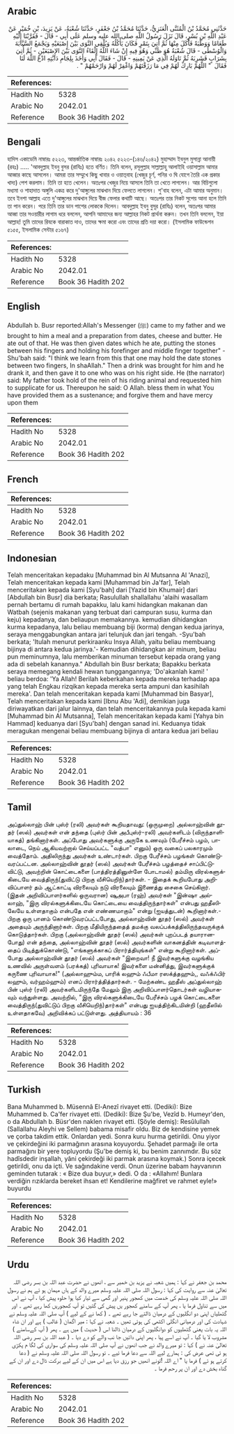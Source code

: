 ## Arabic


<div dir="rtl" lang="ar" style={{fontSize:'larger',backgroundColor:'#f8f9fa',padding:20}}>
حَدَّثَنِي مُحَمَّدُ بْنُ الْمُثَنَّى الْعَنَزِيُّ، حَدَّثَنَا مُحَمَّدُ بْنُ جَعْفَرٍ، حَدَّثَنَا شُعْبَةُ، عَنْ يَزِيدَ، بْنِ خُمَيْرٍ عَنْ عَبْدِ اللَّهِ بْنِ بُسْرٍ، قَالَ نَزَلَ رَسُولُ اللَّهِ صلى الله عليه وسلم عَلَى أَبِي - قَالَ - فَقَرَّبْنَا إِلَيْهِ طَعَامًا وَوَطْبَةً فَأَكَلَ مِنْهَا ثُمَّ أُتِيَ بِتَمْرٍ فَكَانَ يَأْكُلُهُ وَيُلْقِي النَّوَى بَيْنَ إِصْبَعَيْهِ وَيَجْمَعُ السَّبَّابَةَ وَالْوُسْطَى - قَالَ شُعْبَةُ هُوَ ظَنِّي وَهُوَ فِيهِ إِنْ شَاءَ اللَّهُ إِلْقَاءُ النَّوَى بَيْنَ الإِصْبَعَيْنِ - ثُمَّ أُتِيَ بِشَرَابٍ فَشَرِبَهُ ثُمَّ نَاوَلَهُ الَّذِي عَنْ يَمِينِهِ - قَالَ - فَقَالَ أَبِي وَأَخَذَ بِلِجَامِ دَابَّتِهِ ادْعُ اللَّهَ لَنَا فَقَالَ ‏ "‏ اللَّهُمَّ بَارِكْ لَهُمْ فِي مَا رَزَقْتَهُمْ وَاغْفِرْ لَهُمْ وَارْحَمْهُمْ ‏"‏ ‏.‏
</div>
<div style={{backgroundColor:'#f8f9fa',padding:20, marginBottom: 10}}><table> <thead> <tr> <th>References:</th> <th></th> </tr> </thead> <tbody><tr><td>Hadith No</td><td>5328</td></tr><tr><td>Arabic No</td><td>2042.01</td></tr><tr><td>Reference</td><td>Book 36 Hadith 202</td></tr></tbody></table></div>

## Bengali


<div dir="ltr" lang="bn" style={{fontSize:'larger',backgroundColor:'#f8f9fa',padding:20}}>
হাদিস একাডেমি নাম্বারঃ ৫২২৩, আন্তর্জাতিক নাম্বারঃ ২০৪২ ৫২২৩-(১৪৬/২০৪২) মুহাম্মাদ ইবনুল মুসান্না আনায়ী (রহঃ) ..... 'আবদুল্লাহ ইবনু বুসর (রাযিঃ) হতে বর্ণিত। তিনি বলেন, রসূলুল্লাহ সাল্লাল্লাহু আলাইহি ওয়াসাল্লাম আমার আব্বার কাছে আসলেন। আমরা তার সম্মুখে কিছু খাবার ও ওয়াত্‌বাহ (খেজুর চূর্ণ, পনির ও ঘি যোগে তৈরি এক প্রকার খাদ্য) পেশ করলাম। তিনি তা হতে খেলেন। অতঃপর খেজুর নিয়ে আসলে তিনি তা খেতে লাগলেন। আর বিচিগুলো মধ্যমা ও শাহাদাত অঙ্গুলি একত্র করে দু'আঙ্গুলের মাঝখান দিয়ে ফেলতে লাগলেন। শু'বাহ বলেন, এটা আমার অনুমান। তবে ইনশা আল্লাহ এতে দু'আঙ্গুলের মাঝখান দিয়ে বীজ ফেলার কথাটি আছে। অতঃপর তার নিকট সুপেয় আনা হলে তিনি তা পান করেন। পরে তিনি তার ডান পাশের লোককে দিলেন। আবদুল্লাহ ইবনু বুসূর (রাযিঃ) বলেন, অতঃপর আমার আব্বা তার সওয়ারীর লাগাম ধরে বললেন, আপনি আমাদের জন্য আল্লাহর নিকট প্রার্থনা করুন। তখন তিনি বললেন, ইয়া আল্লাহ! তুমি তাদের রিযকে বারাকাত দাও, তাদের ক্ষমা করো এবং তাদের প্রতি দয়া করো। (ইসলামিক ফাউন্ডেশন ৫১৫৫, ইসলামিক সেন্টার ৫১৬৭)
</div>
<div style={{backgroundColor:'#f8f9fa',padding:20, marginBottom: 10}}><table> <thead> <tr> <th>References:</th> <th></th> </tr> </thead> <tbody><tr><td>Hadith No</td><td>5328</td></tr><tr><td>Arabic No</td><td>2042.01</td></tr><tr><td>Reference</td><td>Book 36 Hadith 202</td></tr></tbody></table></div>

## English


<div dir="ltr" lang="en" style={{fontSize:'larger',backgroundColor:'#f8f9fa',padding:20}}>
Abdullah b. Busr reported:Allah's Messenger (ﷺ) came to my father and we brought to him a meal and a preparation from dates, cheese and butter. He ate out of that. He was then given dates which he ate, putting the stones between his fingers and holding his forefinger and middle finger together" - Shu'bah said: "I think we learn from this that one may hold the date stones between two fingers, In shaAllah." Then a drink was brought for him and he drank it, and then gave it to one who was on his right side. He (the narrator) said: My father took hold of the rein of his riding animal and requested him to supplicate for us. Thereupon he said: O Allah. bless them in what You have provided them as a sustenance; and forgive them and have mercy upon them
</div>
<div style={{backgroundColor:'#f8f9fa',padding:20, marginBottom: 10}}><table> <thead> <tr> <th>References:</th> <th></th> </tr> </thead> <tbody><tr><td>Hadith No</td><td>5328</td></tr><tr><td>Arabic No</td><td>2042.01</td></tr><tr><td>Reference</td><td>Book 36 Hadith 202</td></tr></tbody></table></div>

## French


<div dir="ltr" lang="fr" style={{fontSize:'larger',backgroundColor:'#f8f9fa',padding:20}}>

</div>
<div style={{backgroundColor:'#f8f9fa',padding:20, marginBottom: 10}}><table> <thead> <tr> <th>References:</th> <th></th> </tr> </thead> <tbody><tr><td>Hadith No</td><td>5328</td></tr><tr><td>Arabic No</td><td>2042.01</td></tr><tr><td>Reference</td><td>Book 36 Hadith 202</td></tr></tbody></table></div>

## Indonesian


<div dir="ltr" lang="id" style={{fontSize:'larger',backgroundColor:'#f8f9fa',padding:20}}>
Telah menceritakan kepadaku [Muhammad bin Al Mutsanna Al 'Anazi], Telah menceritakan kepada kami [Muhammad bin Ja'far], Telah menceritakan kepada kami [Syu'bah] dari [Yazid bin Khumair] dari [Abdullah bin Busr] dia berkata; Rasulullah shallallahu 'alaihi wasallam pernah bertamu di rumah bapakku, lalu kami hidangkan makanan dan Watbah (sejenis makanan yang terbuat dari campuran susu, kurma dan keju) kepadanya, dan beliaupun memakannya. kemudian dihidangkan kurma kepadanya, lalu beliau membuang biji (korma) dengan kedua jarinya, seraya menggabungkan antara jari telunjuk dan jari tengah. -Syu'bah berkata; 'Itulah menurut perkiraanku Insya Allah, yaitu beliau membuang bijinya di antara kedua jarinya.'- Kemudian dihidangkan air minum, beliau pun meminumnya, lalu memberikan minuman tersebut kepada orang yang ada di sebelah kanannya." Abdullah bin Busr berkata; Bapakku berkata seraya memegang kendali hewan tunggangannya; 'Do'akanlah kami! ' beliau berdoa: 'Ya Allah! Berilah keberkahan kepada mereka terhadap apa yang telah Engkau rizqikan kepada mereka serta ampuni dan kasihilah mereka'. Dan telah menceritakan kepada kami [Muhammad bin Basyar], Telah menceritakan kepada kami [Ibnu Abu 'Adi], demikian juga diriwayatkan dari jalur lainnya, dan telah menceritakannya pula kepada kami [Muhammad bin Al Mutsanna], Telah menceritakan kepada kami [Yahya bin Hammad] keduanya dari [Syu'bah] dengan sanad ini. Keduanya tidak meragukan mengenai beliau membuang bijinya di antara kedua jari beliau
</div>
<div style={{backgroundColor:'#f8f9fa',padding:20, marginBottom: 10}}><table> <thead> <tr> <th>References:</th> <th></th> </tr> </thead> <tbody><tr><td>Hadith No</td><td>5328</td></tr><tr><td>Arabic No</td><td>2042.01</td></tr><tr><td>Reference</td><td>Book 36 Hadith 202</td></tr></tbody></table></div>

## Tamil


<div dir="ltr" lang="ta" style={{fontSize:'larger',backgroundColor:'#f8f9fa',padding:20}}>
அப்துல்லாஹ் பின் புஸ்ர் (ரலி) அவர்கள் கூறியதாவது: (ஒருமுறை) அல்லாஹ்வின் தூதர் (ஸல்) அவர்கள் என் தந்தை (புஸ்ர் பின் அபீபுஸ்ர்-ரலி) அவர்களிடம் (விருந்தாளியாகத்) தங்கினார்கள். அப்போது அவர்களுக்கு அருகே உணவும் (பேரீச்சம் பழம், பாலாடை, நெய் ஆகியவற்றால் செய்யப்பட்ட "வத்பா" எனும்) ஒரு வகைப் பலகாரமும் வைத்தோம். அதிலிருந்து அவர்கள் உண்டார்கள். பிறகு பேரீச்சம் பழங்கள் கொண்டுவரப்பட்டன. அல்லாஹ்வின் தூதர் (ஸல்) அவர்கள் பேரீச்சம் பழத்தைச் சாப்பிட்டுவிட்டு, அவற்றின் கொட்டைகளை (பாத்திரத்தினுள்ளே போடாமல்) தம்மிரு விரல்களுக்கிடையே வைத்திருந்(துவிட்டு பிறகு வீசியெறிந்)தார்கள். - இதைக் கூறியபோது அறிவிப்பாளர் தம் ஆட்காட்டி விரலையும் நடு விரலையும் இணைத்து சைகை செய்கிறார். (இதன் அறிவிப்பாளர்களில் ஒருவரான) ஷுஅபா (ரஹ்) அவர்கள் "இன்ஷா அல்லாஹ், "இரு விரல்களுக்கிடையே கொட்டையை வைத்திருந்தார்கள்" என்பது ஹதீஸிலேயே உள்ளதாகும் என்பதே என் எண்ணமாகும்" என்று (ஐயத்துடன்) கூறினார்கள்.- பிறகு ஒரு பானம் கொண்டுவரப்பட்டபோது, அல்லாஹ்வின் தூதர் (ஸல்) அவர்கள் அதையும் அருந்தினார்கள். பிறகு மீதியிருந்ததைத் தமக்கு வலப்பக்கத்திலிருந்தவருக்குக் கொடுத்தார்கள். பிறகு (அல்லாஹ்வின் தூதர் (ஸல்) அவர்கள் புறப்படத் தயாரானபோது) என் தந்தை, அல்லாஹ்வின் தூதர் (ஸல்) அவர்களின் வாகனத்தின் கடிவாளத்தைப் பிடித்துக்கொண்டு, "எங்களுக்காகப் பிரார்த்தியுங்கள்" என்று கூறினார்கள். அப்போது அல்லாஹ்வின் தூதர் (ஸல்) அவர்கள் "இறைவா! நீ இவர்களுக்கு வழங்கிய உணவில் அருள்வளம் (பரக்கத்) புரிவாயாக! இவர்களை மன்னித்து, இவர்களுக்குக் கருணை புரிவாயாக!" (அல்லாஹும்ம, பாரிக் லஹும் ஃபீமா ரஸக்த்தஹும்,, வஃக்ஃபிர் லஹும், வர்ஹம்ஹும்) எனப் பிரார்த்தித்தார்கள். - மேற்கண்ட ஹதீஸ் அப்துல்லாஹ் பின் புஸ்ர் (ரலி) அவர்களிடமிருந்தே மேலும் இரு அறிவிப்பாளர்தொடர்கள் வழியாகவும் வந்துள்ளது. அவற்றில், "இரு விரல்களுக்கிடையே பேரீச்சம் பழக் கொட்டைகளை வைத்திருந்(துவிட்டுப் பிறகு வீசியெறிந்)தார்கள்" என்பது ஐயத்திற்கிடமின்றி (ஹதீஸில் உள்ளதாகவே) அறிவிக்கப் பட்டுள்ளது. அத்தியாயம் : 36
</div>
<div style={{backgroundColor:'#f8f9fa',padding:20, marginBottom: 10}}><table> <thead> <tr> <th>References:</th> <th></th> </tr> </thead> <tbody><tr><td>Hadith No</td><td>5328</td></tr><tr><td>Arabic No</td><td>2042.01</td></tr><tr><td>Reference</td><td>Book 36 Hadith 202</td></tr></tbody></table></div>

## Turkish


<div dir="ltr" lang="tr" style={{fontSize:'larger',backgroundColor:'#f8f9fa',padding:20}}>
Bana Muhammed b. Müsennâ El-Anezî rivayet etti. (Dediki): Bize Muhammed b. Ca'fer rivayet etti. (Dediki): Bize Şu'be, Vezîd b. Humeyr'den, o da Abdullah b. Büsr'den naklen rivayet etti. (Şöyle demiş): Resûlullah (Sallallahu Aleyhi ve Sellem) babama misafir oldu. Biz de kendisine yemek ve çorba takdim ettik. Onlardan yedi. Sonra kuru hurma getirildi. Onu yiyor ve çekirdeğini iki parmağının arasına koyuyordu. Şehadet parmağı ile orta parmağını bir yere topluyordu (Şu'be demiş ki, bu benim zannımdır. Bu söz hadîsdedir inşallah, yâni çekirdeği iki parmak arasına koymak.) Sonra içecek getirildi, onu da içti. Ve sağındakine verdi. Onun üzerine babam hayvanının geminden tutarak : « Bize dua buyur,» dedi. O da : «Allahım! Bunlara verdiğin rızıklarda bereket ihsan et! Kendilerine mağfiret ve rahmet eyle!» buyurdu
</div>
<div style={{backgroundColor:'#f8f9fa',padding:20, marginBottom: 10}}><table> <thead> <tr> <th>References:</th> <th></th> </tr> </thead> <tbody><tr><td>Hadith No</td><td>5328</td></tr><tr><td>Arabic No</td><td>2042.01</td></tr><tr><td>Reference</td><td>Book 36 Hadith 202</td></tr></tbody></table></div>

## Urdu


<div dir="rtl" lang="ur" style={{fontSize:'larger',backgroundColor:'#f8f9fa',padding:20}}>
محمد بن جعفر نے کہا : ہمیں شعبہ نے یزید بن خمیر سے ، انھوں نے حضرت عبد اللہ بن بسر رضی اللہ تعالیٰ عنہ سے روایت کی کہا : رسول اللہ صلی اللہ علیہ وسلم میرے والد کے ہاں مہمان ہو ئے ہم نے رسول اللہ صلی اللہ علیہ وسلم کی خدمت میں کھجور پنیر اور گھی سے تیار کیا ہوا حلوہ پیش کیا ، آپ نے اس میں سے تناول فرما یا ، پھر آپ کے سامنے کھجور یں پیش کی گئیں تو آپ کھجوریں کھا رہے تھے ۔ اور گٹھلیاں اپنی دو انگلیوں کے درمیان ڈالتے جا رہے تھے ۔ ( کھا نے کے لیے ) آپ صلی اللہ علیہ وسلم نے شہادت کی اور درمیانی انگلی اکٹھی کی ہوئی تھیں ۔ شعبہ نے کہا : میر اگمان ( غالب ) ہے اور ان شاء اللہ یہ بات یعنی گٹھلیوں کو دوانگلیوں کے درمیان ڈالنا اس ( حدیث ) میں ہے ۔ پھر ( آپ کےسامنے ) مشروب لا یا گیا ۔ آپ نے اسے پیا ، پھر اپنی دائیں جا نب والے کو دے دیا ۔ ( عبد اللہ بن بسر رضی اللہ تعالیٰ عنہ نے ) کہا : تو میرے والد نے جب انھوں نے آپ صلی اللہ علیہ وسلم کی سواری کی لگا م پکڑی ہو ئی تھی عرض کی : ہمارے لیے اللہ سے دعا فرما ئیے ۔ تو رسول اللہ صلی اللہ علیہ وسلم نے ( دعا کرتے ہو ئے ) فرما یا " اے اللہ !تونے انھیں جو رزق دیا ہے اس میں ان کے لیے برکت ڈال دے اور ان کے گناہ بخش دے اور ان پر رحم فرما ۔
</div>
<div style={{backgroundColor:'#f8f9fa',padding:20, marginBottom: 10}}><table> <thead> <tr> <th>References:</th> <th></th> </tr> </thead> <tbody><tr><td>Hadith No</td><td>5328</td></tr><tr><td>Arabic No</td><td>2042.01</td></tr><tr><td>Reference</td><td>Book 36 Hadith 202</td></tr></tbody></table></div>